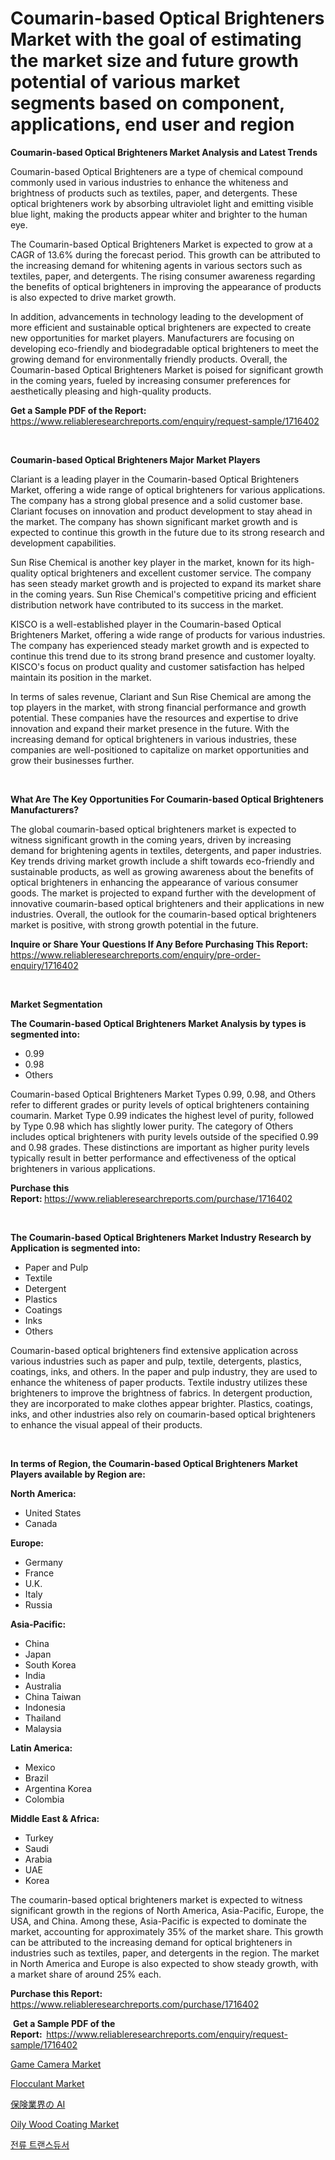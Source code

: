 <p><h1>Coumarin-based Optical Brighteners Market with the goal of estimating the market size and future growth potential of various market segments based on component, applications, end user and region</h1></p><p><strong>Coumarin-based Optical Brighteners Market Analysis and Latest Trends</strong></p>
<p><p>Coumarin-based Optical Brighteners are a type of chemical compound commonly used in various industries to enhance the whiteness and brightness of products such as textiles, paper, and detergents. These optical brighteners work by absorbing ultraviolet light and emitting visible blue light, making the products appear whiter and brighter to the human eye.</p><p>The Coumarin-based Optical Brighteners Market is expected to grow at a CAGR of 13.6% during the forecast period. This growth can be attributed to the increasing demand for whitening agents in various sectors such as textiles, paper, and detergents. The rising consumer awareness regarding the benefits of optical brighteners in improving the appearance of products is also expected to drive market growth.</p><p>In addition, advancements in technology leading to the development of more efficient and sustainable optical brighteners are expected to create new opportunities for market players. Manufacturers are focusing on developing eco-friendly and biodegradable optical brighteners to meet the growing demand for environmentally friendly products. Overall, the Coumarin-based Optical Brighteners Market is poised for significant growth in the coming years, fueled by increasing consumer preferences for aesthetically pleasing and high-quality products.</p></p>
<p><strong>Get a Sample PDF of the Report:&nbsp;</strong> <a href="https://www.reliableresearchreports.com/enquiry/request-sample/1716402">https://www.reliableresearchreports.com/enquiry/request-sample/1716402</a></p>
<p>&nbsp;</p>
<p><strong>Coumarin-based Optical Brighteners Major Market Players</strong></p>
<p><p>Clariant is a leading player in the Coumarin-based Optical Brighteners Market, offering a wide range of optical brighteners for various applications. The company has a strong global presence and a solid customer base. Clariant focuses on innovation and product development to stay ahead in the market. The company has shown significant market growth and is expected to continue this growth in the future due to its strong research and development capabilities.</p><p>Sun Rise Chemical is another key player in the market, known for its high-quality optical brighteners and excellent customer service. The company has seen steady market growth and is projected to expand its market share in the coming years. Sun Rise Chemical's competitive pricing and efficient distribution network have contributed to its success in the market.</p><p>KISCO is a well-established player in the Coumarin-based Optical Brighteners Market, offering a wide range of products for various industries. The company has experienced steady market growth and is expected to continue this trend due to its strong brand presence and customer loyalty. KISCO's focus on product quality and customer satisfaction has helped maintain its position in the market.</p><p>In terms of sales revenue, Clariant and Sun Rise Chemical are among the top players in the market, with strong financial performance and growth potential. These companies have the resources and expertise to drive innovation and expand their market presence in the future. With the increasing demand for optical brighteners in various industries, these companies are well-positioned to capitalize on market opportunities and grow their businesses further.</p></p>
<p>&nbsp;</p>
<p><strong>What Are The Key Opportunities For Coumarin-based Optical Brighteners Manufacturers?</strong></p>
<p><p>The global coumarin-based optical brighteners market is expected to witness significant growth in the coming years, driven by increasing demand for brightening agents in textiles, detergents, and paper industries. Key trends driving market growth include a shift towards eco-friendly and sustainable products, as well as growing awareness about the benefits of optical brighteners in enhancing the appearance of various consumer goods. The market is projected to expand further with the development of innovative coumarin-based optical brighteners and their applications in new industries. Overall, the outlook for the coumarin-based optical brighteners market is positive, with strong growth potential in the future.</p></p>
<p><strong>Inquire or Share Your Questions If Any Before Purchasing This Report:</strong> <a href="https://www.reliableresearchreports.com/enquiry/pre-order-enquiry/1716402">https://www.reliableresearchreports.com/enquiry/pre-order-enquiry/1716402</a></p>
<p>&nbsp;</p>
<p><strong>Market Segmentation</strong></p>
<p><strong>The Coumarin-based Optical Brighteners Market Analysis by types is segmented into:</strong></p>
<p><ul><li>0.99</li><li>0.98</li><li>Others</li></ul></p>
<p><p>Coumarin-based Optical Brighteners Market Types 0.99, 0.98, and Others refer to different grades or purity levels of optical brighteners containing coumarin. Market Type 0.99 indicates the highest level of purity, followed by Type 0.98 which has slightly lower purity. The category of Others includes optical brighteners with purity levels outside of the specified 0.99 and 0.98 grades. These distinctions are important as higher purity levels typically result in better performance and effectiveness of the optical brighteners in various applications.</p></p>
<p><strong>Purchase this Report:&nbsp;</strong><a href="https://www.reliableresearchreports.com/purchase/1716402">https://www.reliableresearchreports.com/purchase/1716402</a></p>
<p>&nbsp;</p>
<p><strong>The Coumarin-based Optical Brighteners Market Industry Research by Application is segmented into:</strong></p>
<p><ul><li>Paper and Pulp</li><li>Textile</li><li>Detergent</li><li>Plastics</li><li>Coatings</li><li>Inks</li><li>Others</li></ul></p>
<p><p>Coumarin-based optical brighteners find extensive application across various industries such as paper and pulp, textile, detergents, plastics, coatings, inks, and others. In the paper and pulp industry, they are used to enhance the whiteness of paper products. Textile industry utilizes these brighteners to improve the brightness of fabrics. In detergent production, they are incorporated to make clothes appear brighter. Plastics, coatings, inks, and other industries also rely on coumarin-based optical brighteners to enhance the visual appeal of their products.</p></p>
<p>&nbsp;</p>
<p><strong>In terms of Region, the Coumarin-based Optical Brighteners Market Players available by Region are:</strong></p>
<p>
    <p> <strong> North America: </strong>
        <ul>
            <li>United States</li>
            <li>Canada</li>
        </ul>
        </p> 
    <p> <strong> Europe: </strong>
        <ul>
            <li>Germany</li>
            <li>France</li>
            <li>U.K.</li>
            <li>Italy</li>
            <li>Russia</li>
        </ul>
        </p> 
    <p> <strong> Asia-Pacific: </strong>
        <ul>
            <li>China</li>
            <li>Japan</li>
            <li>South Korea</li>
            <li>India</li>
            <li>Australia</li>
            <li>China Taiwan</li>
            <li>Indonesia</li>
            <li>Thailand</li>
            <li>Malaysia</li>
        </ul>
        </p> 
    <p> <strong> Latin America: </strong>
        <ul>
            <li>Mexico</li>
            <li>Brazil</li>
            <li>Argentina Korea</li>
            <li>Colombia</li>
        </ul>
        </p> 
    <p> <strong> Middle East & Africa: </strong>
        <ul>
            <li>Turkey</li>
            <li>Saudi</li>
            <li>Arabia</li>
            <li>UAE</li>
            <li>Korea</li>
        </ul>
    </p>
    </p>
<p><p>The coumarin-based optical brighteners market is expected to witness significant growth in the regions of North America, Asia-Pacific, Europe, the USA, and China. Among these, Asia-Pacific is expected to dominate the market, accounting for approximately 35% of the market share. This growth can be attributed to the increasing demand for optical brighteners in industries such as textiles, paper, and detergents in the region. The market in North America and Europe is also expected to show steady growth, with a market share of around 25% each.</p></p>
<p><strong>Purchase this Report: </strong><a href="https://www.reliableresearchreports.com/purchase/1716402">https://www.reliableresearchreports.com/purchase/1716402</a></p>
<p>&nbsp;<strong>Get a Sample PDF of the Report:&nbsp;&nbsp;</strong><a href="https://www.reliableresearchreports.com/enquiry/request-sample/1716402">https://www.reliableresearchreports.com/enquiry/request-sample/1716402</a></p>
<p><strong></strong></p>
<p><p><a href="https://view.publitas.com/reportprime-1/game-camera-market-size-share-trends-analysis-report-by-material-by-type-by-end-user-by-region-and-segment-forecasts-2024-2031/">Game Camera Market</a></p><p><a href="https://view.publitas.com/reportprime-1/flocculant-market-research-report-reveals-the-latest-trends-and-opportunities-of-this-market-for-period-from-2024-2031/">Flocculant Market</a></p><p><a href="https://medium.com/@kelsitorphy644/%E4%BF%9D%E9%99%BA%E5%B8%82%E5%A0%B4%E3%81%AB%E3%81%8A%E3%81%91%E3%82%8Bai-%E7%AB%B6%E4%BA%89%E5%88%86%E6%9E%90-%E5%B8%82%E5%A0%B4%E5%8B%95%E5%90%91%E3%81%8A%E3%82%88%E3%81%B32031%E5%B9%B4%E3%81%BE%E3%81%A7%E3%81%AE%E4%BA%88%E6%B8%AC-003d17b63b32">保険業界の AI</a></p><p><a href="https://five-trouble-98a.notion.site/Decoding-the-Oily-Wood-Coating-Market-A-Deep-Dive-into-the-Latest-Market-Trends-Market-Segmentatio-cc1d0d48fba2454590c294623faf256b">Oily Wood Coating Market</a></p><p><a href="https://medium.com/@dimitrishawkinswaynenp91rgz/%ED%98%84%EC%9E%AC-%EB%B3%80%EC%95%95%EA%B8%B0-%EC%8B%9C%EC%9E%A5-%EC%84%B1%EA%B3%B5%EC%A0%81%EC%9D%B8-%EB%B9%84%EC%A6%88%EB%8B%88%EC%8A%A4-%EC%A0%84%EB%9E%B5%EC%9D%98-%EC%97%B4%EC%87%A0-2031%EB%85%84%EA%B9%8C%EC%A7%80%EC%9D%98-%EC%98%88%EC%B8%A1-c4b1a2bb9653">전류 트랜스듀서</a></p></p>